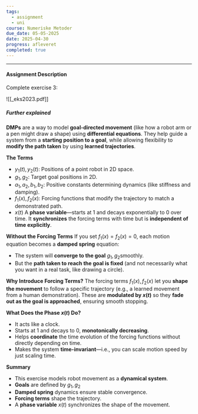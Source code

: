 ```yaml
---
tags:
  - assignment
  - uni
course: Numeriske Metoder
due_date: 05-05-2025
date: 2025-04-30
progress: afleveret
completed: true
---
```

--- 
#### Assignment Description

Complete exercise 3:

![[_eks2023.pdf]]

##### Further explained
**DMPs** are a way to model **goal-directed movement** (like how a robot arm or a pen might draw a shape) using **differential equations**. They help guide a system from a **starting position to a goal**, while allowing flexibility to **modify the path taken** by using **learned trajectories**.

**The Terms**
- $y_{1}(t),y_{2}(t)$: Positions of a point robot in 2D space.
- $g_{1}, g_{2}$: Target goal positions in 2D.
- $a_{1}, a_{2}, b_{1}, b_{2}$: Positive constants determining dynamics (like stiffness and damping).
-  $f_{1}(x),f_{2}(x)$: Forcing functions that modify the trajectory to match a demonstrated path.
- $x(t)$ A **phase variable**—starts at 1 and decays exponentially to 0 over time. It **synchronizes** the forcing terms with time but is **independent of time explicitly**.

**Without the Forcing Terms**
If you set $f_{1}(x)=f_{2}(x)=0$, each motion equation becomes a **damped spring** equation:
- The system will **converge to the goal** $g_{1},g_{2}$​ smoothly.
- But the **path taken to reach the goal is fixed** (and not necessarily what you want in a real task, like drawing a circle).

**Why Introduce Forcing Terms?**
The forcing terms $f_{1}(x),f_{2}(x)$ let you **shape the movement** to follow a specific trajectory (e.g., a learned movement from a human demonstration). These are **modulated by $x(t)$** so they **fade out as the goal is approached**, ensuring smooth stopping.

**What Does the Phase $x(t)$ Do?**
- It acts like a clock.
- Starts at 1 and decays to 0, **monotonically decreasing**.
- Helps **coordinate** the time evolution of the forcing functions without directly depending on time.
- Makes the system **time-invariant**—i.e., you can scale motion speed by just scaling time.

**Summary**
- This exercise models robot movement as a **dynamical system**.
- **Goals** are defined by $g_{1},g_{2}$
- **Damped spring** dynamics ensure stable convergence.
- **Forcing terms** shape the trajectory.
- A **phase variable** $x(t)$ synchronizes the shape of the movement.
